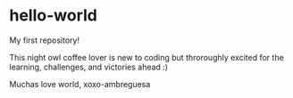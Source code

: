 # hello-world

My first repository!

This night owl coffee lover is new to coding but throroughly excited for the learning, challenges, and victories ahead :)

Muchas love world,
xoxo-ambreguesa
